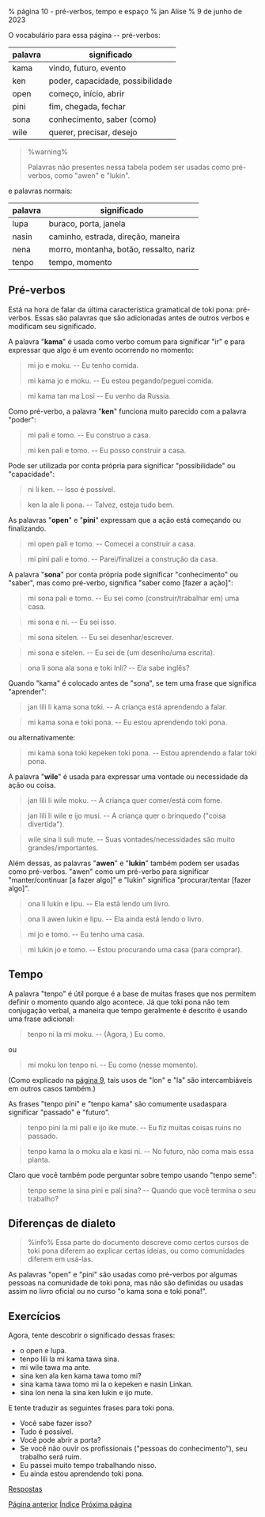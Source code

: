 % página 10 - pré-verbos, tempo e espaço
% jan Alise
% 9 de junho de 2023

O vocabulário para essa página -- pré-verbos:

| palavra | significado                      |
|---------|----------------------------------|
| kama    | vindo, futuro, evento            |
| ken     | poder, capacidade, possibilidade |
| open    | começo, início, abrir            |
| pini    | fim, chegada, fechar             |
| sona    | conhecimento, saber (como)       |
| wile    | querer, precisar, desejo         |

> %warning%
>
> Palavras não presentes nessa tabela podem ser usadas como pré-verbos, como
> "awen" e "lukin".
>

e palavras normais:

| palavra | significado                             |
|---------|-----------------------------------------|
| lupa    | buraco, porta, janela                   |
| nasin   | caminho, estrada, direção, maneira      |
| nena    | morro, montanha, botão, ressalto, nariz |
| tenpo   | tempo, momento                          |

## Pré-verbos

Está na hora de falar da última característica gramatical de toki pona:
pré-verbos. Essas são palavras que são adicionadas antes de outros verbos e
modificam seu significado.

A palavra "**kama**" é usada como verbo comum para significar "ir" e para
expressar que algo é um evento ocorrendo no momento:

> mi jo e moku. -- Eu tenho comida.
>
> mi kama jo e moku. -- Eu estou pegando/peguei comida.

> mi kama tan ma Losi -- Eu venho da Russia.

Como pré-verbo, a palavra "**ken**" funciona muito parecido com a palavra
"poder":

> mi pali e tomo. -- Eu construo a casa.
>
> mi ken pali e tomo. -- Eu posso construir a casa.

Pode ser utilizada por conta própria para significar "possibilidade" ou
"capacidade":

> ni li ken. -- Isso é possível.

> ken la ale li pona. -- Talvez, esteja tudo bem.

As palavras "**open**" e "**pini**" expressam que a ação está começando ou
finalizando.

> mi open pali e tomo. -- Comecei a construir a casa.

> mi pini pali e tomo. -- Parei/finalizei a construção da casa.

A palavra "**sona**" por conta própria pode significar "conhecimento" ou
"saber", mas como pré-verbo, significa "saber como [fazer a ação]":

> mi sona pali e tomo. -- Eu sei como (construir/trabalhar em) uma casa.

> mi sona e ni. -- Eu sei isso.

> mi sona sitelen. -- Eu sei desenhar/escrever.

> mi sona e sitelen. -- Eu sei de (um desenho/uma escrita).

> ona li sona ala sona e toki Inli? -- Ela sabe inglês?

Quando "kama" é colocado antes de "sona", se tem uma frase que significa
"aprender":

> jan lili li kama sona toki. -- A criança está aprendendo a falar.

> mi kama sona e toki pona. -- Eu estou aprendendo toki pona.

ou alternativamente:

> mi kama sona toki kepeken toki pona. -- Estou aprendendo a falar toki pona. 

A palavra "**wile**" é usada para expressar uma vontade ou necessidade da ação
ou coisa.

> jan lili li wile moku. -- A criança quer comer/está com fome.

> jan lili li wile e ijo musi. -- A criança quer o brinquedo
> ("coisa divertida").

> wile sina li suli mute. -- Suas vontades/necessidades são muito
> grandes/importantes.

Além dessas, as palavras "**awen**" e "**lukin**" também podem ser usadas como pré-verbos. "awen" como um pré-verbo para significar "manter/continuar
[a fazer algo]" e "lukin" significa "procurar/tentar [fazer algo]".

> ona li lukin e lipu. -- Ela está lendo um livro.

> ona li awen lukin e lipu. -- Ela ainda está lendo o livro.

> mi jo e tomo. -- Eu tenho uma casa.

> mi lukin jo e tomo. -- Estou procurando uma casa (para comprar).

## Tempo

A palavra "tenpo" é útil porque é a base de muitas frases que nos permitem
definir o momento quando algo acontece. Já que toki pona não tem conjugação
verbal, a maneira que tempo geralmente é descrito é usando uma frase adicional:

> tenpo ni la mi moku. -- (Agora, ) Eu como.

ou 

> mi moku lon tenpo ni. -- Eu como (nesse momento).

(Como explicado na [página 9](pt_9.html), tais usos de "lon" e "la" são
intercambiáveis em outros casos também.)

As frases "tenpo pini" e "tenpo kama" são comumente usadaspara significar
"passado" e "futuro".

> tenpo pini la mi pali e ijo ike mute. -- Eu fiz muitas coisas ruins no 
> passado.

> tenpo kama la o moku ala e kasi ni. -- No futuro, não coma mais essa planta.

Claro que você também pode perguntar sobre tempo usando "tenpo seme":

> tenpo seme la sina pini e pali sina? -- Quando que você termina o seu
> trabalho?

## Diferenças de dialeto

> %info%
> Essa parte do documento descreve como certos cursos de toki pona diferem ao
> explicar certas ideias, ou como comunidades diferem em usá-las.

As palavras "open" e "pini" são usadas como pré-verbos por algumas pessoas na
comunidade de toki pona, mas não são definidas ou usadas assim no livro oficial
ou no curso "o kama sona e toki pona!".

## Exercícios

Agora, tente descobrir o significado dessas frases:

* o open e lupa. 
* tenpo lili la mi kama tawa sina.
* mi wile tawa ma ante.
* sina ken ala ken kama tawa tomo mi?
* sina kama tawa tomo mi la o kepeken e nasin Linkan.
* sina lon nena la sina ken lukin e ijo mute.

E tente traduzir as seguintes frases para toki pona.

* Você sabe fazer isso?
* Tudo é possível.
* Você pode abrir a porta?
* Se você não ouvir os profissionais ("pessoas do conhecimento"), seu trabalho 
será ruim.
* Eu passei muito tempo trabalhando nisso.
* Eu ainda estou aprendendo toki pona.

[Respostas](pt_answers.html#p10)

[Página anterior](pt_9.html) [Índice](pt_index.html) [Próxima página](pt_12.html)
